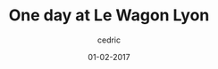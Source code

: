 ---
layout: video
title: "One day at Le Wagon Lyon"
youtube_slug: "fPbJz3CU7HE"
date: 01-02-2017
author: cedric
labels:
  - backstage
pushed: true
thumbnail: 2017-02-01-le-wagon-lyon.jpg
description: "Le Wagon is the first bootcamp bringing technical skills to creative entrepreneurs in Lyon."
---